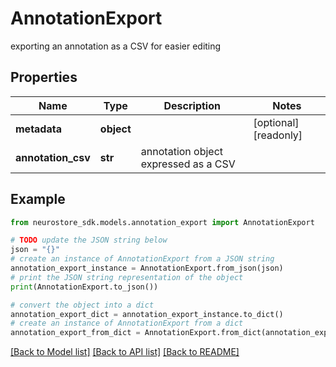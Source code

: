 # AnnotationExport

exporting an annotation as a CSV for easier editing

## Properties

Name | Type | Description | Notes
------------ | ------------- | ------------- | -------------
**metadata** | **object** |  | [optional] [readonly] 
**annotation_csv** | **str** | annotation object expressed as a CSV | 

## Example

```python
from neurostore_sdk.models.annotation_export import AnnotationExport

# TODO update the JSON string below
json = "{}"
# create an instance of AnnotationExport from a JSON string
annotation_export_instance = AnnotationExport.from_json(json)
# print the JSON string representation of the object
print(AnnotationExport.to_json())

# convert the object into a dict
annotation_export_dict = annotation_export_instance.to_dict()
# create an instance of AnnotationExport from a dict
annotation_export_from_dict = AnnotationExport.from_dict(annotation_export_dict)
```
[[Back to Model list]](../README.md#documentation-for-models) [[Back to API list]](../README.md#documentation-for-api-endpoints) [[Back to README]](../README.md)


